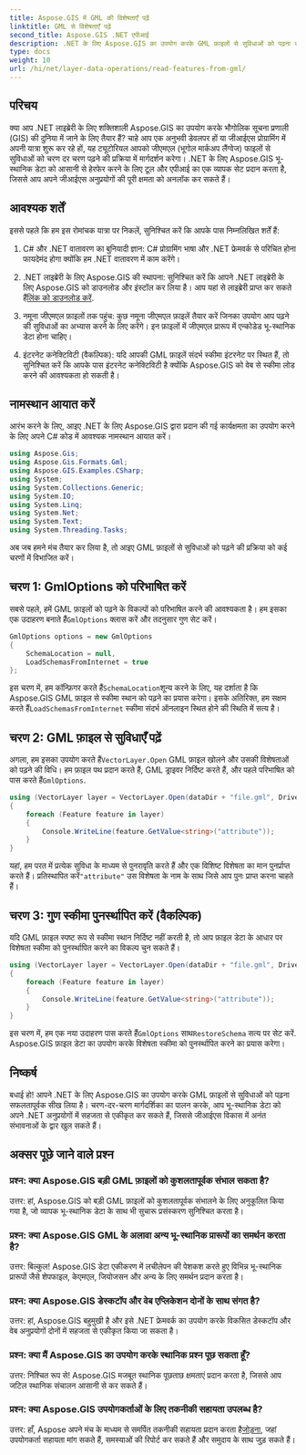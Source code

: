```yaml
---
title: Aspose.GIS में GML की विशेषताएँ पढ़ें
linktitle: GML से विशेषताएँ पढ़ें
second_title: Aspose.GIS .NET एपीआई
description: .NET के लिए Aspose.GIS का उपयोग करके GML फ़ाइलों से सुविधाओं को पढ़ना सीखें। जीआईएस डेवलपर्स के लिए एक व्यापक ट्यूटोरियल।
type: docs
weight: 10
url: /hi/net/layer-data-operations/read-features-from-gml/
---
```

## परिचय

क्या आप .NET लाइब्रेरी के लिए शक्तिशाली Aspose.GIS का उपयोग करके भौगोलिक सूचना प्रणाली (GIS) की दुनिया में जाने के लिए तैयार हैं? चाहे आप एक अनुभवी डेवलपर हों या जीआईएस प्रोग्रामिंग में अपनी यात्रा शुरू कर रहे हों, यह ट्यूटोरियल आपको जीएमएल (भूगोल मार्कअप लैंग्वेज) फाइलों से सुविधाओं को चरण दर चरण पढ़ने की प्रक्रिया में मार्गदर्शन करेगा। .NET के लिए Aspose.GIS भू-स्थानिक डेटा को आसानी से हेरफेर करने के लिए टूल और एपीआई का एक व्यापक सेट प्रदान करता है, जिससे आप अपने जीआईएस अनुप्रयोगों की पूरी क्षमता को अनलॉक कर सकते हैं।

## आवश्यक शर्तें

इससे पहले कि हम इस रोमांचक यात्रा पर निकलें, सुनिश्चित करें कि आपके पास निम्नलिखित शर्तें हैं:

1. C# और .NET वातावरण का बुनियादी ज्ञान: C# प्रोग्रामिंग भाषा और .NET फ्रेमवर्क से परिचित होना फायदेमंद होगा क्योंकि हम .NET वातावरण में काम करेंगे।

2. .NET लाइब्रेरी के लिए Aspose.GIS की स्थापना: सुनिश्चित करें कि आपने .NET लाइब्रेरी के लिए Aspose.GIS को डाउनलोड और इंस्टॉल कर लिया है। आप यहां से लाइब्रेरी प्राप्त कर सकते हैं[लिंक को डाउनलोड करें](https://releases.aspose.com/gis/net/).

3. नमूना जीएमएल फ़ाइलों तक पहुंच: कुछ नमूना जीएमएल फ़ाइलें तैयार करें जिनका उपयोग आप पढ़ने की सुविधाओं का अभ्यास करने के लिए करेंगे। इन फ़ाइलों में जीएमएल प्रारूप में एन्कोडेड भू-स्थानिक डेटा होना चाहिए।

4. इंटरनेट कनेक्टिविटी (वैकल्पिक): यदि आपकी GML फ़ाइलें संदर्भ स्कीमा इंटरनेट पर स्थित हैं, तो सुनिश्चित करें कि आपके पास इंटरनेट कनेक्टिविटी है क्योंकि Aspose.GIS को वेब से स्कीमा लोड करने की आवश्यकता हो सकती है।

## नामस्थान आयात करें

आरंभ करने के लिए, आइए .NET के लिए Aspose.GIS द्वारा प्रदान की गई कार्यक्षमता का उपयोग करने के लिए अपने C# कोड में आवश्यक नामस्थान आयात करें।

```csharp
using Aspose.Gis;
using Aspose.Gis.Formats.Gml;
using Aspose.GIS.Examples.CSharp;
using System;
using System.Collections.Generic;
using System.IO;
using System.Linq;
using System.Net;
using System.Text;
using System.Threading.Tasks;
```

अब जब हमने मंच तैयार कर लिया है, तो आइए GML फ़ाइलों से सुविधाओं को पढ़ने की प्रक्रिया को कई चरणों में विभाजित करें।

## चरण 1: GmlOptions को परिभाषित करें

 सबसे पहले, हमें GML फ़ाइलों को पढ़ने के विकल्पों को परिभाषित करने की आवश्यकता है। हम इसका एक उदाहरण बनाते हैं`GmlOptions` क्लास करें और तदनुसार गुण सेट करें।

```csharp
GmlOptions options = new GmlOptions
{
    SchemaLocation = null,
    LoadSchemasFromInternet = true
};
```

 इस चरण में, हम कॉन्फ़िगर करते हैं`SchemaLocation`शून्य करने के लिए, यह दर्शाता है कि Aspose.GIS GML फ़ाइल से स्कीमा स्थान को पढ़ने का प्रयास करेगा। इसके अतिरिक्त, हम सक्षम करते हैं`LoadSchemasFromInternet` स्कीमा संदर्भ ऑनलाइन स्थित होने की स्थिति में सत्य है।

## चरण 2: GML फ़ाइल से सुविधाएँ पढ़ें

 अगला, हम इसका उपयोग करते हैं`VectorLayer.Open` GML फ़ाइल खोलने और उसकी विशेषताओं को पढ़ने की विधि। हम फ़ाइल पथ प्रदान करते हैं, GML ड्राइवर निर्दिष्ट करते हैं, और पहले परिभाषित को पास करते हैं`GmlOptions`.

```csharp
using (VectorLayer layer = VectorLayer.Open(dataDir + "file.gml", Drivers.Gml, options))
{
    foreach (Feature feature in layer)
    {
        Console.WriteLine(feature.GetValue<string>("attribute"));
    }
}
```

 यहां, हम परत में प्रत्येक सुविधा के माध्यम से पुनरावृति करते हैं और एक विशिष्ट विशेषता का मान पुनर्प्राप्त करते हैं। प्रतिस्थापित करें`"attribute"` उस विशेषता के नाम के साथ जिसे आप पुनः प्राप्त करना चाहते हैं।

## चरण 3: गुण स्कीमा पुनर्स्थापित करें (वैकल्पिक)

यदि GML फ़ाइल स्पष्ट रूप से स्कीमा स्थान निर्दिष्ट नहीं करती है, तो आप फ़ाइल डेटा के आधार पर विशेषता स्कीमा को पुनर्स्थापित करने का विकल्प चुन सकते हैं।

```csharp
using (VectorLayer layer = VectorLayer.Open(dataDir + "file.gml", Drivers.Gml, new GmlOptions(){RestoreSchema = true}))
{
    foreach (Feature feature in layer)
    {
        Console.WriteLine(feature.GetValue<string>("attribute"));
    }
}
```

 इस चरण में, हम एक नया उदाहरण पास करते हैं`GmlOptions` साथ`RestoreSchema` सत्य पर सेट करें. Aspose.GIS फ़ाइल डेटा का उपयोग करके विशेषता स्कीमा को पुनर्स्थापित करने का प्रयास करेगा।

## निष्कर्ष

बधाई हो! आपने .NET के लिए Aspose.GIS का उपयोग करके GML फ़ाइलों से सुविधाओं को पढ़ना सफलतापूर्वक सीख लिया है। चरण-दर-चरण मार्गदर्शिका का पालन करके, आप भू-स्थानिक डेटा को अपने .NET अनुप्रयोगों में सहजता से एकीकृत कर सकते हैं, जिससे जीआईएस विकास में अनंत संभावनाओं के द्वार खुल सकते हैं।

## अक्सर पूछे जाने वाले प्रश्न

### प्रश्न: क्या Aspose.GIS बड़ी GML फ़ाइलों को कुशलतापूर्वक संभाल सकता है?

उत्तर: हां, Aspose.GIS को बड़ी GML फ़ाइलों को कुशलतापूर्वक संभालने के लिए अनुकूलित किया गया है, जो व्यापक भू-स्थानिक डेटा के साथ भी सुचारू प्रसंस्करण सुनिश्चित करता है।

### प्रश्न: क्या Aspose.GIS GML के अलावा अन्य भू-स्थानिक प्रारूपों का समर्थन करता है?

उत्तर: बिल्कुल! Aspose.GIS डेटा एकीकरण में लचीलेपन की पेशकश करते हुए विभिन्न भू-स्थानिक प्रारूपों जैसे शेपफाइल, केएमएल, जियोजसन और अन्य के लिए समर्थन प्रदान करता है।

### प्रश्न: क्या Aspose.GIS डेस्कटॉप और वेब एप्लिकेशन दोनों के साथ संगत है?

उत्तर: हां, Aspose.GIS बहुमुखी है और इसे .NET फ्रेमवर्क का उपयोग करके विकसित डेस्कटॉप और वेब अनुप्रयोगों दोनों में सहजता से एकीकृत किया जा सकता है।

### प्रश्न: क्या मैं Aspose.GIS का उपयोग करके स्थानिक प्रश्न पूछ सकता हूँ?

उत्तर: निश्चित रूप से! Aspose.GIS मजबूत स्थानिक पूछताछ क्षमताएं प्रदान करता है, जिससे आप जटिल स्थानिक संचालन आसानी से कर सकते हैं।

### प्रश्न: क्या Aspose.GIS उपयोगकर्ताओं के लिए तकनीकी सहायता उपलब्ध है?

 उत्तर: हाँ, Aspose अपने मंच के माध्यम से समर्पित तकनीकी सहायता प्रदान करता है[जोड़ना]( https://forum.aspose.com/c/gis/33), जहां उपयोगकर्ता सहायता मांग सकते हैं, समस्याओं की रिपोर्ट कर सकते हैं और समुदाय के साथ जुड़ सकते हैं।